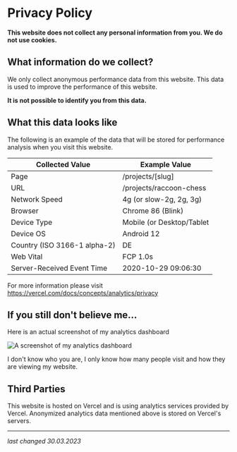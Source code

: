 # **Privacy Policy**

**This website does not collect any personal information from you. We do not use cookies.**

## **What information do we collect?**

We only collect anonymous performance data from this website. This data is used to improve the performance of this website.

**It is not possible to identify you from this data.**

## **What this data looks like**
The following is an example of the data that will be stored for performance analysis when you visit this website.

| Collected Value              | Example Value             |
|------------------------------|---------------------------|
| Page                         | /projects/\[slug\]        |
| URL                          | /projects/raccoon-chess   |
| Network Speed                | 4g (or slow-2g, 2g, 3g)   |
| Browser                      | Chrome 86 (Blink)         |
| Device Type                  | Mobile (or Desktop/Tablet |
| Device OS                    | Android 12                |
| Country (ISO 3166-1 alpha-2) | DE                        |
| Web Vital                    | FCP 1.0s                  |
| Server-Received Event Time   | 2020-10-29 09:06:30       |

For more information please visit https://vercel.com/docs/concepts/analytics/privacy

## **If you still don't believe me...**
Here is an actual screenshot of my analytics dashboard

![A screenshot of my analytics dashboard](/cdn/images/chrome_20RZdO1FEY.png)

I don't know who you are, I only know how many people visit and how they are viewing my website.

## **Third Parties**

This website is hosted on Vercel and is using analytics services provided by Vercel.
Anonymized analytics data mentioned above is stored on Vercel's servers.

---

*last changed 30.03.2023*